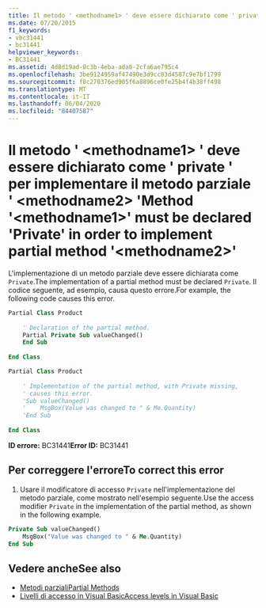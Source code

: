 ```yaml
---
title: Il metodo ' <methodname1> ' deve essere dichiarato come ' private ' per implementare il metodo parziale ' <methodname2> '
ms.date: 07/20/2015
f1_keywords:
- vbc31441
- bc31441
helpviewer_keywords:
- BC31441
ms.assetid: 4d8d19ad-0c3b-4eba-ada8-2cfa6ae795c4
ms.openlocfilehash: 3be9124959af47490e3d9cc83d4587c9e7bf1799
ms.sourcegitcommit: f8c270376ed905f6a8896ce0fe25b4f4b38ff498
ms.translationtype: MT
ms.contentlocale: it-IT
ms.lasthandoff: 06/04/2020
ms.locfileid: "84407587"
---
```

# <a name="method-methodname1-must-be-declared-private-in-order-to-implement-partial-method-methodname2"></a><span data-ttu-id="2c915-102">Il metodo ' \<methodname1> ' deve essere dichiarato come ' private ' per implementare il metodo parziale ' \<methodname2> '</span><span class="sxs-lookup"><span data-stu-id="2c915-102">Method '\<methodname1>' must be declared 'Private' in order to implement partial method '\<methodname2>'</span></span>
<span data-ttu-id="2c915-103">L'implementazione di un metodo parziale deve essere dichiarata come `Private`.</span><span class="sxs-lookup"><span data-stu-id="2c915-103">The implementation of a partial method must be declared `Private`.</span></span> <span data-ttu-id="2c915-104">Il codice seguente, ad esempio, causa questo errore.</span><span class="sxs-lookup"><span data-stu-id="2c915-104">For example, the following code causes this error.</span></span>  
  
```vb  
Partial Class Product  
  
    ' Declaration of the partial method.  
    Partial Private Sub valueChanged()  
    End Sub  
  
End Class  
```  
  
```vb  
Partial Class Product  
  
    ' Implementation of the partial method, with Private missing,
    ' causes this error.
    'Sub valueChanged()  
    '    MsgBox(Value was changed to " & Me.Quantity)  
    'End Sub  
  
End Class  
```  
  
 <span data-ttu-id="2c915-105">**ID errore:** BC31441</span><span class="sxs-lookup"><span data-stu-id="2c915-105">**Error ID:** BC31441</span></span>  
  
## <a name="to-correct-this-error"></a><span data-ttu-id="2c915-106">Per correggere l'errore</span><span class="sxs-lookup"><span data-stu-id="2c915-106">To correct this error</span></span>  
  
1. <span data-ttu-id="2c915-107">Usare il modificatore di accesso `Private` nell'implementazione del metodo parziale, come mostrato nell'esempio seguente.</span><span class="sxs-lookup"><span data-stu-id="2c915-107">Use the access modifier `Private` in the implementation of the partial method, as shown in the following example.</span></span>  
  
```vb  
Private Sub valueChanged()  
    MsgBox("Value was changed to " & Me.Quantity)  
End Sub  
```  
  
## <a name="see-also"></a><span data-ttu-id="2c915-108">Vedere anche</span><span class="sxs-lookup"><span data-stu-id="2c915-108">See also</span></span>

- [<span data-ttu-id="2c915-109">Metodi parziali</span><span class="sxs-lookup"><span data-stu-id="2c915-109">Partial Methods</span></span>](../programming-guide/language-features/procedures/partial-methods.md)
- [<span data-ttu-id="2c915-110">Livelli di accesso in Visual Basic</span><span class="sxs-lookup"><span data-stu-id="2c915-110">Access levels in Visual Basic</span></span>](../programming-guide/language-features/declared-elements/access-levels.md)
